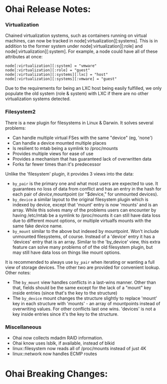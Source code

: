 <!---
This file is reset every time a new release is done. The contents of this file are for the currently unreleased version.

Example Note:

## Example Heading
Details about the thing that changed that needs to get included in the Release Notes in markdown.
-->
# Ohai Release Notes:

### Virtualization

Chained virtualization systems, such as containers running on virtual machines, can now be tracked in
node[:virtualization][:systems]. This is in addition to the former system under node[:virtualization][:role] and
node[:virtualization][:system]. For example, a node could have all of these attributes at once:

```
node[:virtualization][:system] = "vmware"
node[:virtualization][:role] = "guest"
node[:virtualization][:systems][:lxc] = "host"
node[:virtualization][:systems][:vmware] = "guest"
```

Due to the requirements for being an LXC host being easily fulfilled, we only
populate the old system (role & system) with LXC if there are no other virtualization systems detected.


### Filesystem2

There is a new plugin for filesystems in Linux & Darwin. It solves several
problems:
* Can handle multiple virtual FSes with the same "device" (eg, 'none')
* Can handle a device mounted multiple places
* Is resilient to mtab being a symlink to /proc/mounts
* Provides multiple views for ease of use
* Provides a mechanism that has guaranteed lack of overwritten data
* Forks far fewer times than it's predecessor

Unlike the 'filesystem' plugin, it provides 3 views into the data:

* `by_pair` is the primary one and what most users are expected to use. It
  guarantees no loss of data from conflict and has an entry in the hash for each
  pair of $device,$mountpoint (or "$device," for unmounted devices).
* `by_device` a similar layout to the original filesystem plugin which is
  indexed by device, except that 'mount' entry is now 'mounts' and is an array.
  While this solves many of the problems users can encounter by having /etc/mtab
  be a symlink to /proc/mounts it can still have data loss due to different
  mount options, or multiple virtualfs mounts with the same fake device name.
* `by_mount` similar to the above but indexed by mountpoint. Won't include
  unmounted filesystems, of course. Instead of a 'device' entry it has a
  'devices' entry that is an array. Similar to the 'by_device' view, this extra
  feature can solve many problems of of the old filesystem plugin, but may still
  have data loss on things like mount options.

It is recommended to always use `by_pair` when iterating or wanting a full view
of storage devices. The other two are provided for convenient lookup. Other
notes:

* The `by_mount` view handles conflicts in a last-wins manner. Other than that,
  fields should be the same except for the lack of a "mount" key inside entries
  (since that's the key to the structure)
* The `by_device` mount changes the structure slightly to replace 'mount' key in
  each structure with 'mounts' - an array of mountpoints instead of overwriting
  values. For other conflicts last one wins. 'devices' is not a key inside
  entries since it's the key to the structure.

### Miscellaneous

* Ohai now collects mdadm RAID information.
* Ohai know uses lsblk, if available, instead of blkid
* linux::filesystem now reads all of /proc/mounts instead of just 4K
* linux::network now handles ECMP routes

# Ohai Breaking Changes:
